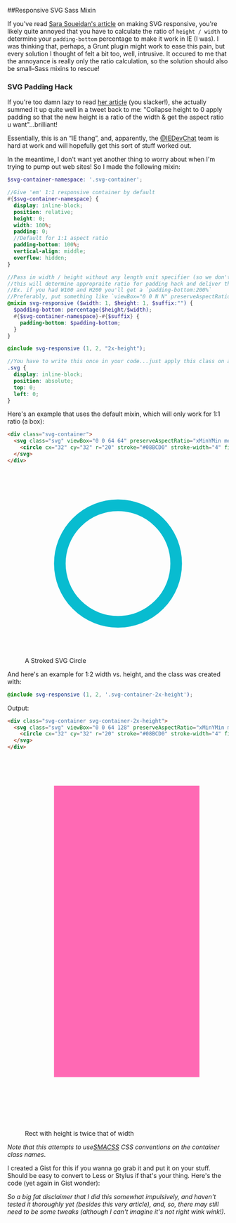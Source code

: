 ##Responsive SVG Sass Mixin

If you've read [Sara Soueidan's article](http://tympanus.net/codrops/2014/08/19/making-svgs-responsive-with-css/) on making SVG responsive,
you're likely quite annoyed that you have to calculate the ratio of `height / width` to determine your `padding-bottom` percentage to make it
work in IE (I was). I was thinking that, perhaps, a Grunt plugin might work to ease this pain, but every solution I thought of felt a bit too, well,
intrusive. It occured to me that the annoyance is really only the ratio calculation, so the solution should also be small–Sass mixins to rescue!

### SVG Padding Hack

If you're too damn lazy to read [her article](http://tympanus.net/codrops/2014/08/19/making-svgs-responsive-with-css/) (you slacker!), she actually
summed it up quite well in a tweet back to me: "Collapse height to 0 apply padding so that the new height is a ratio of the width & get the aspect ratio u want"…brilliant!

Essentially, this is an &ldquo;IE thang&rdquo;, and, apparently, the [@IEDevChat](https://twitter.com/IEDevChat) team is hard at work and will hopefully get this sort of stuff worked out.

In the meantime, I don't want yet another thing to worry about when I'm trying to pump out web sites! So I made the following mixin:

```scss
$svg-container-namespace: '.svg-container';

//Give 'em' 1:1 responsive container by default
#{$svg-container-namespace} {
  display: inline-block;
  position: relative;
  height: 0;
  width: 100%;
  padding: 0;
  //Default for 1:1 aspect ratio
  padding-bottom: 100%;
  vertical-align: middle;
  overflow: hidden;
}

//Pass in width / height without any length unit specifier (so we don't have to do sill strip unit wackiness!), and
//this will determine appropraite ratio for padding hack and deliver the conainter code.
//Ex. if you had W100 and H200 you'll get a `padding-bottom:200%`
//Preferably, put something like `viewBox="0 0 N N" preserveAspectRatio="xMinYMin meet"` on your SVG root element
@mixin svg-responsive ($width: 1, $height: 1, $suffix:"") {
  $padding-bottom: percentage($height/$width);
  #{$svg-container-namespace}-#{$suffix} {
    padding-bottom: $padding-bottom;
  }
}

@include svg-responsive (1, 2, "2x-height");

//You have to write this once in your code...just apply this class on all your SVGs and absolutely position them top left inline block:
.svg {
  display: inline-block;
  position: absolute;
  top: 0;
  left: 0;
}
```


Here's an example that uses the default mixin, which will only work for 1:1 ratio (a box):

```html
<div class="svg-container">
  <svg class="svg" viewBox="0 0 64 64" preserveAspectRatio="xMinYMin meet">
    <circle cx="32" cy="32" r="20" stroke="#08BCD0" stroke-width="4" fill="none" />
  </svg>
</div>
```
<figure>
  <div class="svg-container">
    <svg class="svg" viewBox="0 0 64 64" preserveAspectRatio="xMinYMin meet">
      <circle cx="32" cy="32" r="20" stroke="#08BCD0" stroke-width="4" fill="none" />
    </svg>
  </div>
  <figcaption>A Stroked SVG Circle</figcaption>
</figure>


And here's an example for 1:2 width vs. height, and the class was created with:

```scss
@include svg-responsive (1, 2, '.svg-container-2x-height');
```

Output:

```html
<div class="svg-container svg-container-2x-height">
  <svg class="svg" viewBox="0 0 64 128" preserveAspectRatio="xMinYMin meet">
    <circle cx="32" cy="32" r="20" stroke="#08BCD0" stroke-width="4" fill="none" />
  </svg>
</div>
```
<figure>
  <div class="svg-container svg-container-2x-height">
    <svg class="svg" viewBox="0 0 64 128" preserveAspectRatio="xMinYMin meet">
      <rect x=10 y=10 width=50 height=100 style="fill: hotpink; stroke: none;" />
    </svg>
  </div>
  <figcaption>Rect with height is twice that of width</figcaption>
</figure>


*Note that this attempts to use[SMACSS](https://smacss.com/) CSS conventions on the container class names*.

I created a Gist for this if you wanna go grab it and put it on your stuff. Should be easy to convert to Less or Stylus if that's your thing. Here's the code (yet again in Gist wonder):

<script src="https://gist.github.com/roblevintennis/865de775fb988bfad9a1.js"></script>

*So a big fat disclaimer that I did this somewhat impulsively, and haven't tested it thoroughly yet (besides this very article), and, so, there may still need to be some tweaks (although I can't imagine it's not right wink wink!).*


